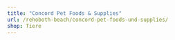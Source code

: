```yaml
---
title: "Concord Pet Foods & Supplies"
url: /rehoboth-beach/concord-pet-foods-und-supplies/
shop: Tiere
---
```

